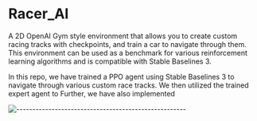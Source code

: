 # Racer_AI

A 2D OpenAI Gym style environment that allows you to create custom racing tracks with checkpoints, and train a car to navigate through them. This environment can be used as a benchmark for various reinforcement learning algorithms and is compatible with Stable Baselines 3.

In this repo, we have trained a PPO agent using Stable Baselines 3 to navigate through various custom race tracks. We then utilized the trained expert agent to Further, we have also implemented 

![-----------------------------------------------------](https://raw.githubusercontent.com/andreasbm/readme/master/assets/lines/aqua.png)
<!-- |||
| ----------- | ----------- |
| Action Space      | Discrete(3) |
| Observation Shape   | (12,) |
| Observation High  | 1000 |
| Observation Low   | 0 | -->
